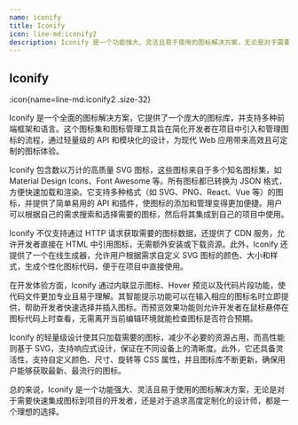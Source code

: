 ```yaml
---
name: iconify
title: Iconify
icon: line-md:iconify2
description: Iconify 是一个功能强大、灵活且易于使用的图标解决方案，无论是对于需要快速集成图标到项目的开发者，还是对于追求高度定制化的设计师，都是一个理想的选择。
---
```


## Iconify

:icon{name=line-md:iconify2 .size-32}

Iconify 是一个全面的图标解决方案，它提供了一个庞大的图标库，并支持多种前端框架和语言。这个图标集和图标管理工具旨在简化开发者在项目中引入和管理图标的流程，通过轻量级的 API 和模块化的设计，为现代 Web 应用带来高效且可定制的图标体验。

Iconify 包含数以万计的高质量 SVG 图标，这些图标来自于多个知名图标集，如 Material Design Icons、Font Awesome 等。所有图标都已转换为 JSON 格式，方便快速加载和渲染。它支持多种格式（如 SVG、PNG、React、Vue 等）的图标，并提供了简单易用的 API 和插件，使图标的添加和管理变得更加便捷。用户可以根据自己的需求搜索和选择需要的图标，然后将其集成到自己的项目中使用。

Iconify 不仅支持通过 HTTP 请求获取需要的图标数据，还提供了 CDN 服务，允许开发者直接在 HTML 中引用图标，无需额外安装或下载资源。此外，Iconify 还提供了一个在线生成器，允许用户根据需求自定义 SVG 图标的颜色、大小和样式，生成个性化图标代码，便于在项目中直接使用。

在开发体验方面，Iconify 通过内联显示图标、Hover 预览以及代码片段功能，使代码文件更加专业且易于理解。其智能提示功能可以在输入相应的图标名时立即提供，帮助开发者快速选择并插入图标。而预览效果功能则允许开发者在鼠标悬停在图标代码上时查看，无需离开当前编辑环境就能检查图标是否符合预期。

Iconify 的轻量级设计使其只加载需要的图标，减少不必要的资源占用，而高性能则基于 SVG，支持响应式设计，保证在不同设备上的清晰度。此外，它还具备灵活性，支持自定义颜色、尺寸、旋转等 CSS 属性，并且图标库不断更新，确保用户能够获取最新、最流行的图标。

总的来说，Iconify 是一个功能强大、灵活且易于使用的图标解决方案，无论是对于需要快速集成图标到项目的开发者，还是对于追求高度定制化的设计师，都是一个理想的选择。

